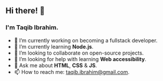 ## Hi there! 👋  

### I'm Taqib Ibrahim.

- 🔭 I’m currently working on becoming a fullstack developer.
- 🌱 I’m currently learning **Node.js**.
- 👯 I’m looking to collaborate on open-source projects.
- 🤔 I’m looking for help with learning **Web accessibility**.
- 💬 Ask me about **HTML**, **CSS** & **JS**.
- 📫 How to reach me: taqib.ibrahim@gmail.com.
